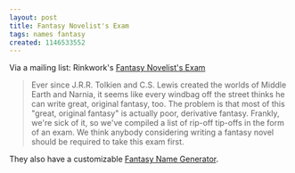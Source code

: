 ```yaml
---
layout: post
title: Fantasy Novelist's Exam
tags: names fantasy
created: 1146533552
---
```

Via a mailing list:  Rinkwork's [Fantasy Novelist's Exam](http://rinkworks.com/fnovel/)

> Ever since J.R.R. Tolkien and C.S. Lewis created the worlds of Middle Earth and Narnia, it seems like every windbag off the street thinks he can write great, original fantasy, too. The problem is that most of this "great, original fantasy" is actually poor, derivative fantasy. Frankly, we're sick of it, so we've compiled a list of rip-off tip-offs in the form of an exam. <!--break--> We think anybody considering writing a fantasy novel should be required to take this exam first. 

They also have a customizable [Fantasy Name Generator](http://rinkworks.com/namegen/).
